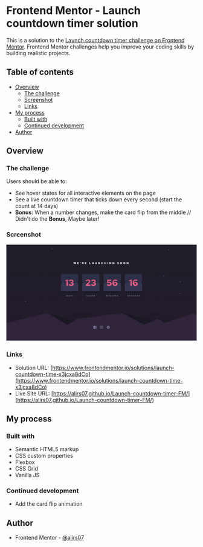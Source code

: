 # Frontend Mentor - Launch countdown timer solution

This is a solution to the [Launch countdown timer challenge on Frontend Mentor](https://www.frontendmentor.io/challenges/launch-countdown-timer-N0XkGfyz-). Frontend Mentor challenges help you improve your coding skills by building realistic projects.

## Table of contents

- [Overview](#overview)
  - [The challenge](#the-challenge)
  - [Screenshot](#screenshot)
  - [Links](#links)
- [My process](#my-process)
  - [Built with](#built-with)
  - [Continued development](#continued-development)
- [Author](#author)

## Overview

### The challenge

Users should be able to:

- See hover states for all interactive elements on the page
- See a live countdown timer that ticks down every second (start the count at 14 days)
- **Bonus**: When a number changes, make the card flip from the middle // Didn't do the **Bonus**, Maybe later!
  
### Screenshot

![design](./assets/images/screenshot.png)

### Links

- Solution URL: [https://www.frontendmentor.io/solutions/launch-countdown-time-x3jcxa8dCo](https://www.frontendmentor.io/solutions/launch-countdown-time-x3jcxa8dCo)
- Live Site URL: [https://alirs07.github.io/Launch-countdown-timer-FM/](https://alirs07.github.io/Launch-countdown-timer-FM/)

## My process

### Built with

- Semantic HTML5 markup
- CSS custom properties
- Flexbox
- CSS Grid
- Vanilla JS

### Continued development

- Add the card flip animation

## Author

- Frontend Mentor - [@alirs07](https://www.frontendmentor.io/profile/alirs07)
